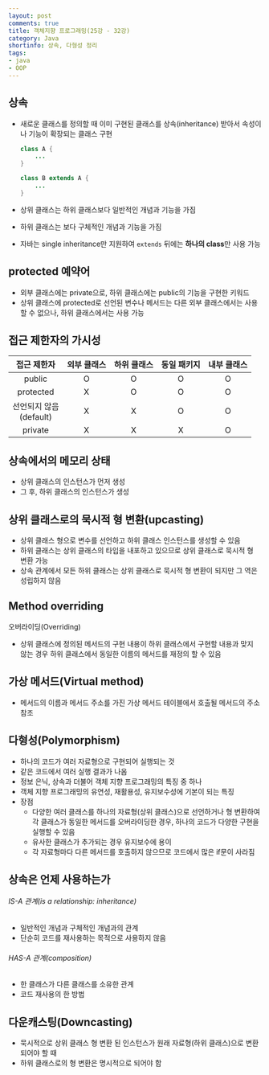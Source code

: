 ```yaml
---
layout: post
comments: true
title: 객체지향 프로그래밍(25강 - 32강)
category: Java
shortinfo: 상속, 다형성 정리
tags:
- java
- OOP
---
```




## 상속 

- 새로운 클래스를 정의할 때 이미 구현된 클래스를 상속(inheritance) 받아서 속성이나 기능이 확장되는 클래스 구현

  ```java
  class A {
      ...
  }
  
  class B extends A {
      ...
  }
  ```

- 상위 클래스는 하위 클래스보다 일반적인 개념과 기능을 가짐
- 하위 클래스는 보다 구체적인 개념과 기능을 가짐
- 자바는 single inheritance만 지원하여 `extends` 뒤에는 **하나의 class**만 사용 가능



## protected 예약어

- 외부 클래스에는 private으로, 하위 클래스에는 public의 기능을 구현한 키워드
- 상위 클래스에 protected로 선언된 변수나 메서드는 다른 외부 클래스에서는 사용할 수 없으나, 하위 클래스에서는 사용 가능



## 접근 제한자의 가시성

|        접근 제한자         | 외부 클래스 | 하위 클래스 | 동일  패키지 | 내부 클래스 |
| :------------------------: | :---------: | :---------: | :----------: | :---------: |
|           public           |      O      |      O      |      O       |      O      |
|         protected          |      X      |      O      |      O       |      O      |
| 선언되지 않음<br>(default) |      X      |      X      |      O       |      O      |
|          private           |      X      |      X      |      X       |      O      |


## 상속에서의 메모리 상태

- 상위 클래스의 인스턴스가 먼저 생성
- 그 후, 하위 클래스의 인스턴스가 생성


## 상위 클래스로의 묵시적 형 변환(upcasting)

- 상위 클래스 형으로 변수를 선언하고 하위 클래스 인스턴스를 생성할 수 있음
- 하위 클래스는 상위 클래스의 타입을 내포하고 있으므로 상위 클래스로 묵시적 형 변환 가능
- 상속 관계에서 모든 하위 클래스는 상위 클래스로 묵시적 형 변환이 되지만 그 역은 성립하지 않음

## Method overriding

오버라이딩(Overriding)
- 상위 클래스에 정의된 메서드의 구현 내용이 하위 클래스에서 구현할 내용과 맞지 않는 경우 하위 클래스에서 동일한 이름의 메서드를 재정의 할 수 있음


## 가상 메서드(Virtual method)

- 메서드의 이름과 메서드 주소를 가진 가상 메서드 테이블에서 호출될 메서드의 주소 참조

## 다형성(Polymorphism)

- 하나의 코드가 여러 자료형으로 구현되어 실행되는 것
- 같은 코드에서 여러 실행 결과가 나옴
- 정보 은닉, 상속과 더불어 객체 지향 프로그래밍의 특징 중 하나
- 객체 지향 프로그래밍의 유연성, 재활용성, 유지보수성에 기본이 되는 특징
- 장점
  - 다양한 여러 클래스를 하나의 자료형(상위 클래스)으로 선언하거나 형 변환하여 각 클래스가 동일한 메서드를 오버라이딩한 경우, 하나의 코드가 다양한 구현을 실행할 수 있음
  - 유사한 클래스가 추가되는 경우 유지보수에 용이
  - 각 자료형마다 다른 메서드를 호출하지 않으므로 코드에서 많은 if문이 사라짐



## 상속은 언제 사용하는가

###### IS-A 관계(is a relationship: inheritance)
- 일반적인 개념과 구체적인 개념과의 관계
- 단순히 코드를 재사용하는 목적으로 사용하지 않음

###### HAS-A 관계(composition)
- 한 클래스가 다른 클래스를 소유한 관계
- 코드 재사용의 한 방법



## 다운캐스팅(Downcasting)

- 묵시적으로 상위 클래스 형 변환 된 인스턴스가 원래 자료형(하위 클래스)으로 변환되어야 할 때 
- 하위 클래스로의 형 변환은 명시적으로 되어야 함
